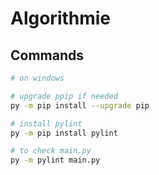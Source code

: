 # Algorithmie

## Commands

```sh
# on windows

# upgrade ppip if needed
py -m pip install --upgrade pip

# install pylint
py -m pip install pylint

# to check main.py
py -m pylint main.py
```
